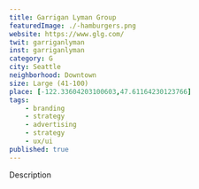 ```yaml
---
title: Garrigan Lyman Group
featuredImage: ./-hamburgers.png
website: https://www.glg.com/
twit: garriganlyman
inst: garriganlyman
category: G
city: Seattle
neighborhood: Downtown
size: Large (41-100)
place: [-122.33604203100603,47.61164230123766]
tags:
    - branding
    - strategy
    - advertising
    - strategy
    - ux/ui
published: true
---
```


Description
